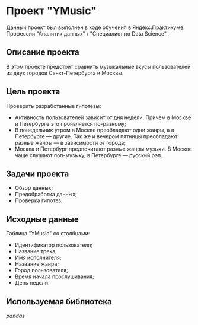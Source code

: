 # Проект "YMusic"
Данный проект был выполнен в ходе обучения в Яндекс.Практикуме. Профессии "Аналитик данных" / "Специалист по Data Science".

## Описание проекта

В этом проекте предстоит сравнить музыкальные вкусы пользователей из двух городов Санкт-Петербурга и Москвы.

## Цель проекта

Проверить разработанные гипотезы:
- Активность пользователей зависит от дня недели. Причём в Москве и Петербурге это проявляется по-разному;
- В понедельник утром в Москве преобладают одни жанры, а в Петербурге — другие. Так же и вечером пятницы преобладают разные жанры — в зависимости от города;
- Москва и Петербург предпочитают разные жанры музыки. В Москве чаще слушают поп-музыку, в Петербурге — русский рэп.

## Задачи проекта

- Обзор данных;
- Предобработка данных;
- Проверка гипотез.

## Исходные данные

Таблица "YMusic" со столбцами:

* Идентификатор пользователя;
* Название трека;  
* Имя исполнителя;
* Название жанра;
* Город пользователя;
* Время начала прослушивания;
* День недели.

## Используемая библиотека

*pandas*
